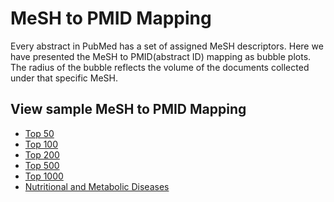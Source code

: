 <h1> MeSH to PMID Mapping </h1>
           
<p>
                    Every abstract in PubMed has a set of assigned MeSH descriptors. Here we have presented the MeSH to PMID(abstract ID) mapping as bubble plots. The radius of the bubble reflects the volume of  the documents collected under that specific MeSH.
</p>
          
           
 <h2>View sample MeSH to PMID Mapping</h2>
 <ul>
                    <li> <a href="bubble/top50.html" target="_blank"> Top 50 </a> </li>
                    <li> <a href="bubble/top100.html" target="_blank"> Top 100 </a> </li>
                    <li> <a href="bubble/top200.html" target="_blank"> Top 200 </a></li>
                    <li> <a href="bubble/top500.html" target="_blank"> Top 500 </a></li>
                    <li> <a href="bubble/top1000.html" target="_blank"> Top 1000 </a> </li>
                    <li> <a href="bubble/meta.html" target="_blank"> Nutritional and Metabolic Diseases </a> </li>
 </ul>
            
